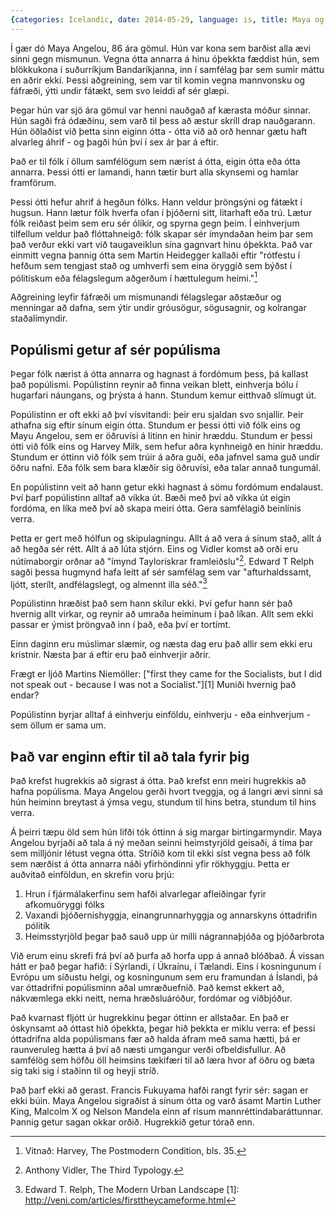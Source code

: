 ```yaml
---
{categories: Icelandic, date: 2014-05-29, language: is, title: Maya og óttinn}
---
```


Í gær dó Maya Angelou, 86 ára gömul. Hún var kona sem barðist alla ævi sinni gegn mismunun. Vegna ótta annarra á hinu óþekkta fæddist hún, sem blökkukona í suðurríkjum Bandaríkjanna, inn í samfélag þar sem sumir máttu en aðrir ekki. Þessi aðgreining, sem var til komin vegna mannvonsku og fáfræði, ýtti undir fátækt, sem svo leiddi af sér glæpi.

Þegar hún var sjö ára gömul var henni nauðgað af kærasta móður sinnar. Hún sagði frá ódæðinu, sem varð til þess að æstur skríll drap nauðgarann. Hún öðlaðist við þetta sinn eiginn ótta - ótta við að orð hennar gætu haft alvarleg áhrif - og þagði hún því í sex ár þar á eftir.

Það er til fólk í öllum samfélögum sem nærist á ótta, eigin ótta eða ótta annarra. Þessi ótti er lamandi, hann tætir burt alla skynsemi og hamlar framförum.

Þessi ótti hefur ahrif á hegðun fólks. Hann veldur þröngsýni og fátækt í hugsun. Hann lætur fólk hverfa ofan í þjóðerni sitt, litarhaft eða trú. Lætur fólk reiðast þeim sem eru sér ólíkir, og spyrna gegn þeim. Í einhverjum tilfellum veldur það flóttahneigð: fólk skapar sér ímyndaðan heim þar sem það verður ekki vart við taugaveiklun sína gagnvart hinu óþekkta. Það var einmitt vegna þannig ótta sem Martin Heidegger kallaði eftir "rótfestu í hefðum sem tengjast stað og umhverfi sem eina öryggið sem býðst í pólitískum eða félagslegum aðgerðum í hættulegum heimi."[^1]

Aðgreining leyfir fáfræði um mismunandi félagslegar aðstæður og menningar að dafna, sem ýtir undir gróusögur, sögusagnir, og kolrangar staðalímyndir.


## Popúlismi getur af sér popúlisma

Þegar fólk nærist á ótta annarra og hagnast á fordómum þess, þá kallast það popúlismi. Popúlistinn reynir að finna veikan blett, einhverja bólu í hugarfari náungans, og þrýsta á hann. Stundum kemur eitthvað slímugt út.

Popúlistinn er oft ekki að því vísvitandi: þeir eru sjaldan svo snjallir. Þeir athafna sig eftir sínum eigin ótta. Stundum er þessi ótti við fólk eins og Mayu Angelou, sem er öðruvísi á litinn en hinir hræddu. Stundum er þessi ótti við fólk eins og Harvey Milk, sem hefur aðra kynhneigð en hinir hræddu. Stundum er óttinn við fólk sem trúir á aðra guði, eða jafnvel sama guð undir öðru nafni. Eða fólk sem bara klæðir sig öðruvísi, eða talar annað tungumál.

En popúlistinn veit að hann getur ekki hagnast á sömu fordómum endalaust. Því þarf popúlistinn alltaf að víkka út. Bæði með því að víkka út eigin fordóma, en líka með því að skapa meiri ótta. Gera samfélagið beinlínis verra.

Þetta er gert með hólfun og skipulagningu. Allt á að vera á sínum stað, allt á að hegða sér rétt. Allt á að lúta stjórn. Eins og Vidler komst að orði eru nútímaborgir orðnar að "ímynd Taylorískrar framleiðslu"[^2]. Edward T Relph sagði þessa hugmynd hafa leitt af sér samfélag sem var "afturhaldssamt, ljótt, sterílt, andfélagslegt, og almennt illa séð."[^3]

Popúlistinn hræðist það sem hann skilur ekki. Því gefur hann sér það hvernig allt virkar, og reynir að umraða heiminum í það líkan. Allt sem ekki passar er ýmist þröngvað inn í það, eða því er tortímt.

Einn daginn eru múslimar slæmir, og næsta dag eru það allir sem ekki eru kristnir. Næsta þar á eftir eru það einhverjir aðrir.

Frægt er ljóð Martins Niemöller: ["first they came for the Socialists, but I did not speak out - because I was not a Socialist."][1] Muniði hvernig það endar?

Popúlistinn byrjar alltaf á einhverju einföldu, einhverju - eða einhverjum - sem öllum er sama um.


## Það var enginn eftir til að tala fyrir þig

Það krefst hugrekkis að sigrast á ótta. Það krefst enn meiri hugrekkis að hafna popúlisma. Maya Angelou gerði hvort tveggja, og á langri ævi sinni sá hún heiminn breytast á ýmsa vegu, stundum til hins betra, stundum til hins verra.

Á þeirri tæpu öld sem hún lifði tók óttinn á sig margar birtingarmyndir. Maya Angelou byrjaði að tala á ný meðan seinni heimstyrjöld geisaði, á tíma þar sem milljónir létust vegna ótta. Stríðið kom til ekki síst vegna þess að fólk sem nærðist á ótta annarra náði yfirhöndinni yfir rökhyggju. Þetta er auðvitað einföldun, en skrefin voru þrjú:

 1. Hrun í fjármálakerfinu sem hafði alvarlegar afleiðingar fyrir afkomuöryggi fólks
 2. Vaxandi þjóðernishyggja, einangrunnarhyggja og annarskyns óttadrifin pólitík
 3. Heimsstyrjöld þegar það sauð upp úr milli nágrannaþjóða og þjóðarbrota

Við erum einu skrefi frá því að þurfa að horfa upp á annað blóðbað. Á vissan hátt er það þegar hafið: í Sýrlandi, í Úkraínu, í Tælandi. Eins í kosningunum í Evrópu um síðustu helgi, og kosningunum sem eru framundan á Íslandi, þá var óttadrifni popúlisminn aðal umræðuefnið. Það kemst ekkert að, nákvæmlega ekki neitt, nema hræðsluáróður, fordómar og viðbjóður.

Það kvarnast fljótt úr hugrekkinu þegar óttinn er allstaðar. En það er óskynsamt að óttast hið óþekkta, þegar hið þekkta er miklu verra: ef þessi óttadrifna alda popúlismans fær að halda áfram með sama hætti, þá er raunveruleg hætta á því að næsti umgangur verði ofbeldisfullur. Að samfélög sem höfðu öll heimsins tækifæri til að læra hvor af öðru og bæta sig taki sig í staðinn til og heyji stríð.

Það þarf ekki að gerast. Francis Fukuyama hafði rangt fyrir sér: sagan er ekki búin. Maya Angelou sigraðist á sínum ótta og varð ásamt Martin Luther King, Malcolm X og Nelson Mandela einn af risum mannréttindabaráttunnar. Þannig getur sagan okkar orðið. Hugrekkið getur tórað enn.



 [^1]: Vitnað: Harvey, The Postmodern Condition, bls. 35.
 [^2]: Anthony Vidler, The Third Typology.
 [^3]: Edward T. Relph, The Modern Urban Landscape
 [1]: http://veni.com/articles/firsttheycameforme.html
